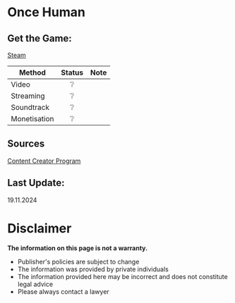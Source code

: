 # Once Human

## Get the Game:
[Steam](https://store.steampowered.com/app/2139460/)  

|**Method**|**Status**|**Note**|
|---|:---:|---|
|Video|❔||
|Streaming|❔||
|Soundtrack|❔||
|Monetisation|❔||

## Sources
[Content Creator Program](https://www.oncehuman.game/ccprogram.html)  

## Last Update:
19.11.2024

# Disclaimer
**The information on this page is not a warranty.**  
- Publisher's policies are subject to change
- The information was provided by private individuals
- The information provided here may be incorrect
and does not constitute legal advice
- Please always contact a lawyer
